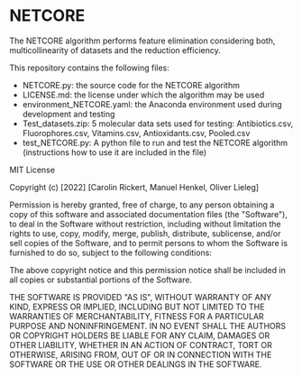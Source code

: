 # NETCORE
The NETCORE algorithm performs feature elimination considering both, multicollinearity of datasets and the reduction efficiency.

This repository contains the following files:
- NETCORE.py:                   the source code for the NETCORE algorithm
- LICENSE.md:                   the license under which the algorithm may be used
- environment_NETCORE.yaml:     the Anaconda environment used during development and testing
- Test_datasets.zip:            5 molecular data sets used for testing: Antibiotics.csv, Fluorophores.csv, Vitamins.csv, Antioxidants.csv, Pooled.csv
- test_NETCORE.py:              A python file to run and test the NETCORE algorithm (instructions how to use it are included in the file)


MIT License

Copyright (c) [2022] [Carolin Rickert, Manuel Henkel, Oliver Lieleg]

Permission is hereby granted, free of charge, to any person obtaining a copy
of this software and associated documentation files (the "Software"), to deal
in the Software without restriction, including without limitation the rights
to use, copy, modify, merge, publish, distribute, sublicense, and/or sell
copies of the Software, and to permit persons to whom the Software is
furnished to do so, subject to the following conditions:

The above copyright notice and this permission notice shall be included in all
copies or substantial portions of the Software.

THE SOFTWARE IS PROVIDED "AS IS", WITHOUT WARRANTY OF ANY KIND, EXPRESS OR
IMPLIED, INCLUDING BUT NOT LIMITED TO THE WARRANTIES OF MERCHANTABILITY,
FITNESS FOR A PARTICULAR PURPOSE AND NONINFRINGEMENT. IN NO EVENT SHALL THE
AUTHORS OR COPYRIGHT HOLDERS BE LIABLE FOR ANY CLAIM, DAMAGES OR OTHER
LIABILITY, WHETHER IN AN ACTION OF CONTRACT, TORT OR OTHERWISE, ARISING FROM,
OUT OF OR IN CONNECTION WITH THE SOFTWARE OR THE USE OR OTHER DEALINGS IN THE
SOFTWARE.
